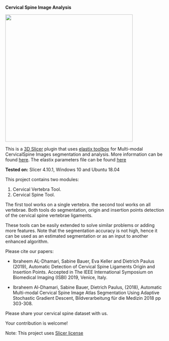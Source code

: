 **Cervical Spine Image Analysis**

<img src="https://github.com/MedicalImageAnalysisTutorials/SlicerCervicalSpine/blob/master/CervicalSpine.png" width="400" height="400">

This is a [3D Slicer](https://github.com/Slicer/Slicer) plugin that uses [elastix toolbox](https://github.com/SuperElastix/elastix) for Multi-modal CervicalSpine Images segmentation and analysis. More information can be found [here](https://mtixnat.uni-koblenz.de). The elastix parameters file can be found [here](http://elastix.bigr.nl/wiki/index.php/Par0053)

**Tested on:** 
Slicer 4.10.1, Windows 10 and Ubuntu 18.04 

This project contains two modules:

  1. Cervical Vertebra Tool.
  2. Cervical Spine Tool. 

The first tool works on a single vertebra. the second tool works on all vertebrae. Both tools do segmentation, origin and insertion points detection of the cervical spine vertebrae ligaments.

These tools can be easily extended to solve similar problems or adding more features. Note that the segmentation accuracy is not high, hence it can be used as an estimated segmentation or as an input to another enhanced algorithm. 

Please cite our papers:
*  Ibraheem AL-Dhamari, Sabine Bauer, Eva Keller and Dietrich Paulus (2019), Automatic Detection of Cervical Spine Ligaments Origin and Insertion Points. Accepted in The IEEE International Symposium on Biomedical Imaging (ISBI) 2019, Venice, Italy.

*  Ibraheem Al-Dhamari, Sabine Bauer, Dietrich Paulus, (2018), Automatic Multi-modal Cervical Spine Image Atlas Segmentation Using Adaptive Stochastic Gradient Descent, Bildverarbeitung für die Medizin 2018 pp 303-308.

Please share your cervical spine dataset with us. 

Your contribution is welcome! 

Note: This project uses [Slicer license](https://github.com/Slicer/Slicer/blob/master/License.txt)



